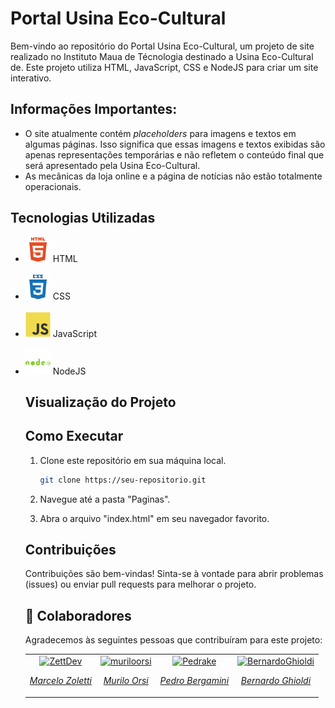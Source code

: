 # Portal Usina Eco-Cultural

Bem-vindo ao repositório do Portal Usina Eco-Cultural, um projeto de site realizado no Instituto Maua de Técnologia destinado a Usina Eco-Cultural de. Este projeto utiliza HTML, JavaScript, CSS e NodeJS para criar um site interativo.

<link rel="stylesheet" href="https://cdn.jsdelivr.net/gh/devicons/devicon@latest/devicon.min.css">

<i class="devicon-devicon-plain"></i>

## Informações Importantes:

- O site atualmente contém *placeholders* para imagens e textos em algumas páginas. Isso significa que essas imagens e textos exibidas são apenas representações temporárias e não refletem o conteúdo final que será apresentado pela Usina Eco-Cultural.
- As mecânicas da loja online e a página de notícias não estão totalmente operacionais.

## Tecnologias Utilizadas

<ul>
  <li>
    <img src="https://raw.githubusercontent.com/devicons/devicon/master/icons/html5/html5-plain-wordmark.svg" alt="html5" width="40" height="40"/> HTML
  </li>
  <br>
  <li>
    <img src="https://raw.githubusercontent.com/devicons/devicon/master/icons/css3/css3-plain-wordmark.svg" alt="css3" width="40" height="40"/>  CSS
  </li>
  <br>
  <li>
    <img src="https://raw.githubusercontent.com/devicons/devicon/master/icons/javascript/javascript-original.svg" alt="javascript" width="40" height="40"/>  JavaScript
  </li>
  <br>
  <li>
    <img src="https://raw.githubusercontent.com/devicons/devicon/master/icons/nodejs/nodejs-plain-wordmark.svg" alt="nodejs" width="40" height="40"/>  NodeJS
  </li>

## Visualização do Projeto



## Como Executar

1. Clone este repositório em sua máquina local.

    ```bash
    git clone https://seu-repositorio.git
    ```

2. Navegue até a pasta "Paginas".

3. Abra o arquivo "index.html" em seu navegador favorito.

## Contribuições

Contribuições são bem-vindas! Sinta-se à vontade para abrir problemas (issues) ou enviar pull requests para melhorar o projeto.

## 🤝 Colaboradores

Agradecemos às seguintes pessoas que contribuíram para este projeto:
<table>
  <tr>
    <td align="center">
      <a href="#">
        <img src="https://avatars.githubusercontent.com/u/131803879?v=4" width="100px;" alt="ZettDev"/><br>
        <sub>
          <p><a href="https://github.com/ZettDev"><i>Marcelo Zoletti</i></a></p>
        </sub>
      </a>
    </td>
    <td align="center">
      <a href="#">
        <img src="https://avatars.githubusercontent.com/u/133171713?v=4" width="100px;" alt="muriloorsi"/><br>
        <sub>
          <p><a href="https://github.com/muriloorsi"><i>Murilo Orsi</i></a></p>
        </sub>
      </a>
    </td>
    <td align="center">
      <a href="#">
        <img src="https://avatars.githubusercontent.com/u/127353008?v=4" width="100px;" alt="Pedrake"/><br>
        <sub>
          <p><a href="https://github.com/Pedrake"><i>Pedro Bergamini</i></a></p>
        </sub>
      </a>
    </td>
    <td align="center">
      <a href="#">
        <img src="https://avatars.githubusercontent.com/u/133114513?v=4" width="100px;" alt="BernardoGhioldi"/><br>
        <sub>
          <p><a href="https://github.com/BernardoGhioldi"><i>Bernardo Ghioldi</i></a></p>
        </sub>
      </a>
    </td>
  </tr>
</table>

